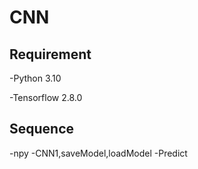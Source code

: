 # CNN

## Requirement

-Python 3.10

-Tensorflow 2.8.0

## Sequence

-npy
-CNN1,saveModel,loadModel
-Predict
